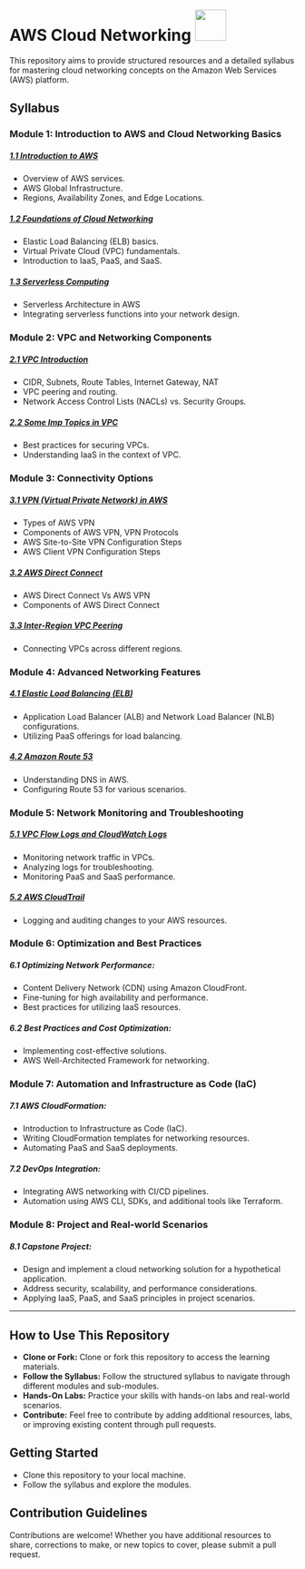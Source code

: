 # AWS Cloud Networking <img src="https://upload.wikimedia.org/wikipedia/commons/thumb/9/93/Amazon_Web_Services_Logo.svg/225px-Amazon_Web_Services_Logo.svg.png" width="55">

This repository aims to provide structured resources and a detailed syllabus for mastering cloud networking concepts on the Amazon Web Services (AWS) platform.

## Syllabus

### Module 1: Introduction to AWS and Cloud Networking Basics

##### [1.1 Introduction to AWS](./Module-1/1.1-Introduction_to-AWS.md)

- Overview of AWS services.
- AWS Global Infrastructure.
- Regions, Availability Zones, and Edge Locations.

##### [1.2 Foundations of Cloud Networking](./Module-1/1.2-Foundations-Cloud-Networking.md)

- Elastic Load Balancing (ELB) basics.
- Virtual Private Cloud (VPC) fundamentals.
- Introduction to IaaS, PaaS, and SaaS.

##### [1.3 Serverless Computing](./Module-1/1.3-Serverless-Computing.md)

- Serverless Architecture in AWS
- Integrating serverless functions into your network design.

### Module 2: VPC and Networking Components

##### [2.1 VPC Introduction](./Module-2/2.1-VPC-Introduction.md)

- CIDR, Subnets, Route Tables, Internet Gateway, NAT
- VPC peering and routing.
- Network Access Control Lists (NACLs) vs. Security Groups.

##### [2.2 Some Imp Topics in VPC](./Module-2/2.2-Some-Imp-Topics.md)

- Best practices for securing VPCs.
- Understanding IaaS in the context of VPC.

### Module 3: Connectivity Options

##### [3.1 VPN (Virtual Private Network) in AWS](./Module-3/3.1-VPN.md)

- Types of AWS VPN
- Components of AWS VPN, VPN Protocols
- AWS Site-to-Site VPN Configuration Steps
- AWS Client VPN Configuration Steps

##### [3.2 AWS Direct Connect](./Module-3/3.2-AWS-Direct-Connect.md)

- AWS Direct Connect Vs AWS VPN
- Components of AWS Direct Connect

##### [3.3 Inter-Region VPC Peering](./Module-3/3.3-Inter-Region-VPC-Peering.md)

- Connecting VPCs across different regions.

### Module 4: Advanced Networking Features

##### [4.1 Elastic Load Balancing (ELB)](./Module-4/4.1-Elastic-Load-Balancing.md)

- Application Load Balancer (ALB) and Network Load Balancer (NLB) configurations.
- Utilizing PaaS offerings for load balancing.

##### [4.2 Amazon Route 53](./Module-4/4.2-Amazon-Route-53.md)

- Understanding DNS in AWS.
- Configuring Route 53 for various scenarios.

### Module 5: Network Monitoring and Troubleshooting

##### [5.1 VPC Flow Logs and CloudWatch Logs](./Module-5/5.1-VPC-Flow-Logs-CloudWatch-Logs.md)

- Monitoring network traffic in VPCs.
- Analyzing logs for troubleshooting.
- Monitoring PaaS and SaaS performance.

##### [5.2 AWS CloudTrail](./Module-5/5.2-AWS-CloudTrail.md)

- Logging and auditing changes to your AWS resources.

### Module 6: Optimization and Best Practices

##### 6.1 **Optimizing Network Performance:**

- Content Delivery Network (CDN) using Amazon CloudFront.
- Fine-tuning for high availability and performance.
- Best practices for utilizing IaaS resources.

##### 6.2 **Best Practices and Cost Optimization:**

- Implementing cost-effective solutions.
- AWS Well-Architected Framework for networking.

### Module 7: Automation and Infrastructure as Code (IaC)

##### 7.1 **AWS CloudFormation:**

- Introduction to Infrastructure as Code (IaC).
- Writing CloudFormation templates for networking resources.
- Automating PaaS and SaaS deployments.

##### 7.2 **DevOps Integration:**

- Integrating AWS networking with CI/CD pipelines.
- Automation using AWS CLI, SDKs, and additional tools like Terraform.

### Module 8: Project and Real-world Scenarios

##### 8.1 **Capstone Project:**

- Design and implement a cloud networking solution for a hypothetical application.
- Address security, scalability, and performance considerations.
- Applying IaaS, PaaS, and SaaS principles in project scenarios.

---

## How to Use This Repository

- **Clone or Fork:** Clone or fork this repository to access the learning materials.
- **Follow the Syllabus:** Follow the structured syllabus to navigate through different modules and sub-modules.
- **Hands-On Labs:** Practice your skills with hands-on labs and real-world scenarios.
- **Contribute:** Feel free to contribute by adding additional resources, labs, or improving existing content through pull requests.

## Getting Started

- Clone this repository to your local machine.
- Follow the syllabus and explore the modules.

## Contribution Guidelines

Contributions are welcome! Whether you have additional resources to share, corrections to make, or new topics to cover, please submit a pull request.
